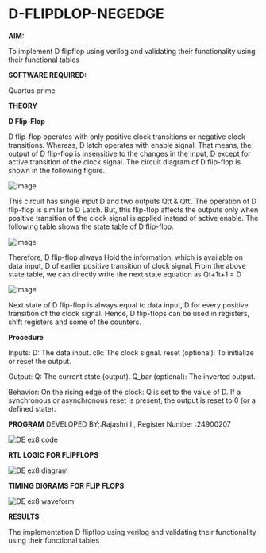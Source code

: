 # D-FLIPDLOP-NEGEDGE

**AIM:**

To implement  D flipflop using verilog and validating their functionality using their functional tables

**SOFTWARE REQUIRED:**

Quartus prime

**THEORY**

**D Flip-Flop**

D flip-flop operates with only positive clock transitions or negative clock transitions. Whereas, D latch operates with enable signal. That means, the output of D flip-flop is insensitive to the changes in the input, D except for active transition of the clock signal. The circuit diagram of D flip-flop is shown in the following figure.

![image](https://github.com/naavaneetha/D-FLIPDLOP-NEGEDGE/assets/154305477/48c81fe8-bc3f-40e7-95e2-519fc155ad51)

This circuit has single input D and two outputs Qtt & Qtt’. The operation of D flip-flop is similar to D Latch. But, this flip-flop affects the outputs only when positive transition of the clock signal is applied instead of active enable. The following table shows the state table of D flip-flop.

![image](https://github.com/naavaneetha/D-FLIPDLOP-NEGEDGE/assets/154305477/e5f3fda7-68ec-4a3a-a0a4-cf6f9cc4ab55)

Therefore, D flip-flop always Hold the information, which is available on data input, D of earlier positive transition of clock signal. From the above state table, we can directly write the next state equation as Qt+1t+1 = D

![image](https://github.com/naavaneetha/D-FLIPDLOP-NEGEDGE/assets/154305477/8592c0d8-2917-4142-91b9-d6c30dd891d2)

Next state of D flip-flop is always equal to data input, D for every positive transition of the clock signal. Hence, D flip-flops can be used in registers, shift registers and some of the counters.

**Procedure**

Inputs:
D: The data input.
clk: The clock signal.
reset (optional): To initialize or reset the output.

Output:
Q: The current state (output).
Q_bar (optional): The inverted output.

Behavior:
On the rising edge of the clock:
Q is set to the value of D.
If a synchronous or asynchronous reset is present, the output is reset to 0 (or a defined state).


**PROGRAM**
DEVELOPED BY;:Rajashri I , Register Number :24900207

![DE ex8 code](https://github.com/user-attachments/assets/709464c3-22a6-4f94-b58e-fbcceefd1a38)


**RTL LOGIC FOR FLIPFLOPS**

![DE ex8 diagram](https://github.com/user-attachments/assets/705841e2-1893-4a8a-a943-636ecd44c4d5)


**TIMING DIGRAMS FOR FLIP FLOPS**

![DE ex8 waveform](https://github.com/user-attachments/assets/aabfd524-37ed-4baa-93aa-20cf39177f98)


**RESULTS**

The implementation  D flipflop using verilog and validating their functionality using their functional tables
